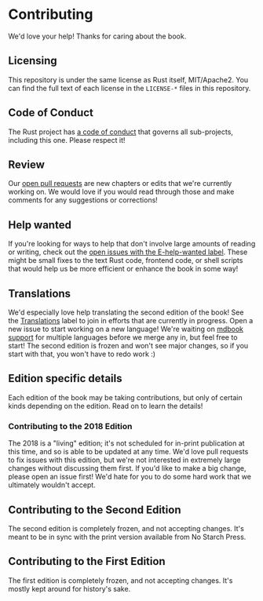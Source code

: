 # Contributing

We'd love your help! Thanks for caring about the book.

## Licensing

This repository is under the same license as Rust itself, MIT/Apache2. You
can find the full text of each license in the `LICENSE-*` files in this
repository.

## Code of Conduct

The Rust project has [a code of conduct](http://rust-lang.org/conduct.html)
that governs all sub-projects, including this one. Please respect it!

## Review

Our [open pull requests][pulls] are new chapters or edits that we're
currently working on. We would love if you would read through those and make
comments for any suggestions or corrections!

[pulls]: https://github.com/rust-lang/book/pulls

## Help wanted

If you're looking for ways to help that don't involve large amounts of
reading or writing, check out the [open issues with the E-help-wanted
label][help-wanted]. These might be small fixes to the text Rust code,
frontend code, or shell scripts that would help us be more efficient or
enhance the book in some way!

[help-wanted]: https://github.com/rust-lang/book/issues?q=is%3Aopen+is%3Aissue+label%3AE-help-wanted

## Translations

We'd especially love help translating the second edition of the book! See the
[Translations] label to join in efforts that are currently in progress. Open
a new issue to start working on a new language! We're waiting on [mdbook
support] for multiple languages before we merge any in, but feel free to
start! The second edition is frozen and won't see major changes, so if 
you start with that, you won't have to redo work :)

[Translations]: https://github.com/rust-lang/book/issues?q=is%3Aopen+is%3Aissue+label%3ATranslations
[mdbook support]: https://github.com/azerupi/mdBook/issues/5

## Edition specific details

Each edition of the book may be taking contributions, but only of certain
kinds depending on the edition. Read on to learn the details!

### Contributing to the 2018 Edition

The 2018 is a "living" edition; it's not scheduled for in-print publication
at this time, and so is able to be updated at any time. We'd love pull
requests to fix issues with this edition, but we're not interested in
extremely large changes without discussing them first. If you'd like to make
a big change, please open an issue first! We'd hate for you to do some hard work
that we ultimately wouldn't accept.

## Contributing to the Second Edition

The second edition is completely frozen, and not accepting changes. It's
meant to be in sync with the print version available from No Starch
Press.

## Contributing to the First Edition

The first edition is completely frozen, and not accepting changes. It's
mostly kept around for history's sake.
